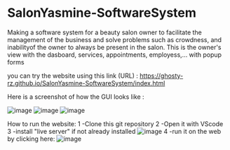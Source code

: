 # SalonYasmine-SoftwareSystem
 
Making a software system for a beauty salon owner to facilitate the management of the business and solve problems such as crowdness, and inabilityof the owner to always be present in the salon.
This is the owner's view with the dasboard, services, appointments, employess,... with popup forms

you can try the website using this link (URL) : https://ghosty-rz.github.io/SalonYasmine-SoftwareSystem/index.html

Here is a screenshot of how the GUI looks like :

![image](https://user-images.githubusercontent.com/107633200/232384280-01901b69-786d-41fa-9b09-ad87c3bf57f2.png)
![image](https://user-images.githubusercontent.com/107633200/232384322-20b155fa-f213-4c01-98f3-f61e9b065adc.png)
![image](https://user-images.githubusercontent.com/107633200/232384370-f9c8a6cb-3f3f-48a9-8f30-5763a1a94288.png)

How to run the website:
1 -Clone this git repository
2 -Open it with VScode
3 -install "live server" if not already installed
![image](https://user-images.githubusercontent.com/107633200/232384882-81c6fa0d-c930-4f1a-841d-a031dad3b1fd.png)
4 -run it on the web by clicking here:
![image](https://user-images.githubusercontent.com/107633200/232386490-95b40604-670b-4f59-a51a-e9f71a0b6e1a.png)

